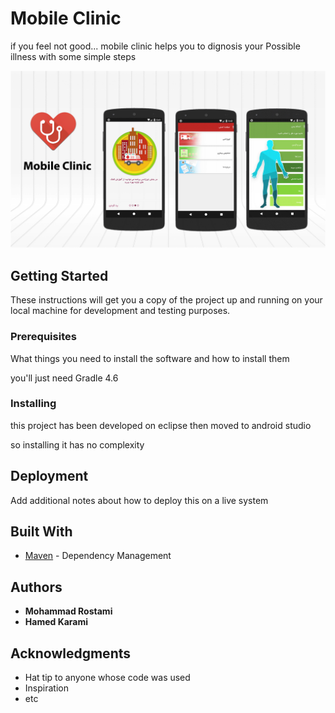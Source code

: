 # Mobile Clinic

if you feel not good...
mobile clinic helps you to dignosis your Possible illness with some simple steps

![ScreenShot](mobileClinic/mobile_clinic.png)

## Getting Started

These instructions will get you a copy of the project up and running on your local machine for development and testing purposes.

### Prerequisites

What things you need to install the software and how to install them

you'll just need Gradle 4.6

### Installing

this project has been developed on eclipse then moved to android studio

so installing it has no complexity


## Deployment

Add additional notes about how to deploy this on a live system

## Built With

* [Maven](https://maven.apache.org/) - Dependency Management

## Authors

* **Mohammad Rostami** 
* **Hamed Karami**

## Acknowledgments

* Hat tip to anyone whose code was used
* Inspiration
* etc

